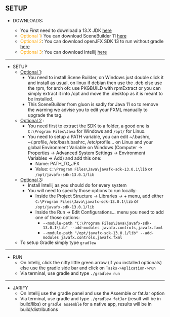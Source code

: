 ## SETUP

- DOWNLOADS:

    - You First need to download a 13.X JDK [here](https://adoptopenjdk.net/releases.html?variant=openjdk13&jvmVariant=hotspot)
    - <span style="color:orange" id="1">Optional 1</span>: You can download SceneBuilder 11 [here](https://gluonhq.com/products/scene-builder/)
    - <span style="color:orange" id="2">Optional 2</span>: You can download openJFX SDK 13 to run without gradle [here](https://gluonhq.com/products/javafx/)
    - <span style="color:orange" id="3">Optional 3</span>: You can download Intellij [here](https://www.jetbrains.com/fr-fr/idea/download/) 
---
- SETUP
    - [Optional 1](#1):
        - You need to install Scene Builder, on Windows just double click it and install as usual, on linux if debian
        then use the .deb else use the rpm, for arch ofc use PKGBUILD with rpmExtract or you can simply extract it into 
        /opt and move the .desktop as it is meant to be installed.
        - This SceneBuilder from gluon is sadly for Java 11 so to remove the warning we advise you to edit your FXML 
        manually to upgrade the tag.
    - [Optional 2](#2) :
        - You need first to extract the SDK to a folder, a good one is `C:\Program Files\Java` for 
        Windows and `/opt/` for Linux.
        - You need to setup a PATH variable, you can edit ~/.bashrc, ~/.profile, /etc/bash.bashrc, 
        /etc/profile... on Linux and your global Environment Variable on Windows (Computer -> Properties ->
        Advanced System Settings -> Environment Variables -> Add) and add this one: 
            * Name: PATH_TO_JFX
            * Value: `C:\Program Files\Java\javafx-sdk-13.0.1\lib` or `/opt/javafx-sdk-13.0.1/lib`
    - [Optional 3](#3): 
        - Install Intellij as you should do for every system
        - You will need to specify those options to run locally: 
            - Inside the Project Structure -> Libraries -> + menu, add either `C:\Program Files\Java\javafx-sdk-13.0.1\lib` 
            or `/opt/javafx-sdk-13.0.1/lib`
            - Inside the Run -> Edit Configurations... menu you need to add one of those options: 
                - `--module-path "C:\Program Files\Java\javafx-sdk-13.0.1\lib" --add-modules javafx.controls,javafx.fxml`
                - `--module-path "/opt/javafx-sdk-13.0.1/lib" --add-modules javafx.controls,javafx.fxml`
    - To setup Gradle simply type `gradlew`
---
- RUN
    - On Intellij, click the nifty little green arrow (if you installed optionals) else use the gradle side bar and click on `Tasks->Aplication->run`
    - Via terminal, use gradle and type `./gradlew run`
---
- JARIFY
    - On Intellij use the gradle panel and use the Assemble or fatJar option
    - Via terminal, use gradle and type `./gradlew fatJar` (result will be in build/libs) or `gradle assemble` for a native app, results will be in build/distributions
